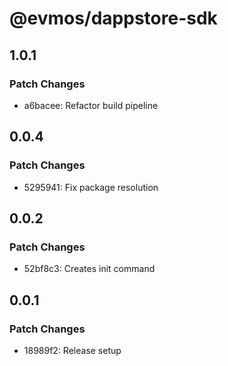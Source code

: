 # @evmos/dappstore-sdk

## 1.0.1

### Patch Changes

- a6bacee: Refactor build pipeline

## 0.0.4

### Patch Changes

- 5295941: Fix package resolution

## 0.0.2

### Patch Changes

- 52bf8c3: Creates init command

## 0.0.1

### Patch Changes

- 18989f2: Release setup
